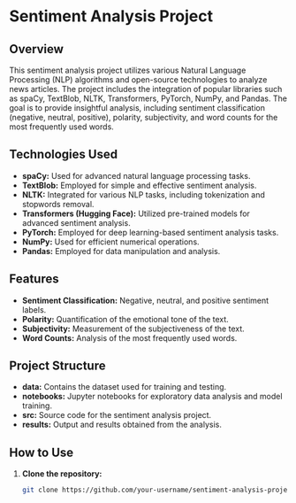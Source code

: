 # Sentiment Analysis Project

## Overview

This sentiment analysis project utilizes various Natural Language Processing (NLP) algorithms and open-source technologies to analyze news articles. The project includes the integration of popular libraries such as spaCy, TextBlob, NLTK, Transformers, PyTorch, NumPy, and Pandas. The goal is to provide insightful analysis, including sentiment classification (negative, neutral, positive), polarity, subjectivity, and word counts for the most frequently used words.

## Technologies Used

- **spaCy:** Used for advanced natural language processing tasks.
- **TextBlob:** Employed for simple and effective sentiment analysis.
- **NLTK:** Integrated for various NLP tasks, including tokenization and stopwords removal.
- **Transformers (Hugging Face):** Utilized pre-trained models for advanced sentiment analysis.
- **PyTorch:** Employed for deep learning-based sentiment analysis tasks.
- **NumPy:** Used for efficient numerical operations.
- **Pandas:** Employed for data manipulation and analysis.

## Features

- **Sentiment Classification:** Negative, neutral, and positive sentiment labels.
- **Polarity:** Quantification of the emotional tone of the text.
- **Subjectivity:** Measurement of the subjectiveness of the text.
- **Word Counts:** Analysis of the most frequently used words.

## Project Structure

- **data:** Contains the dataset used for training and testing.
- **notebooks:** Jupyter notebooks for exploratory data analysis and model training.
- **src:** Source code for the sentiment analysis project.
- **results:** Output and results obtained from the analysis.

## How to Use

1. **Clone the repository:**

   ```bash
   git clone https://github.com/your-username/sentiment-analysis-project.git

